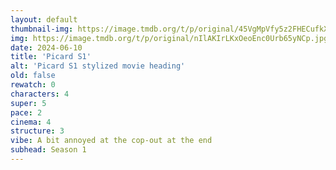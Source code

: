 ```yaml
---
layout: default
thumbnail-img: https://image.tmdb.org/t/p/original/45VgMpVfy5z2FHECufkXK8CZPbk.png
img: https://image.tmdb.org/t/p/original/nIlAKIrLKxOeoEnc0Urb65yNCp.jpg
date: 2024-06-10
title: 'Picard S1'
alt: 'Picard S1 stylized movie heading'
old: false
rewatch: 0
characters: 4
super: 5
pace: 2
cinema: 4
structure: 3
vibe: A bit annoyed at the cop-out at the end
subhead: Season 1
---
```

